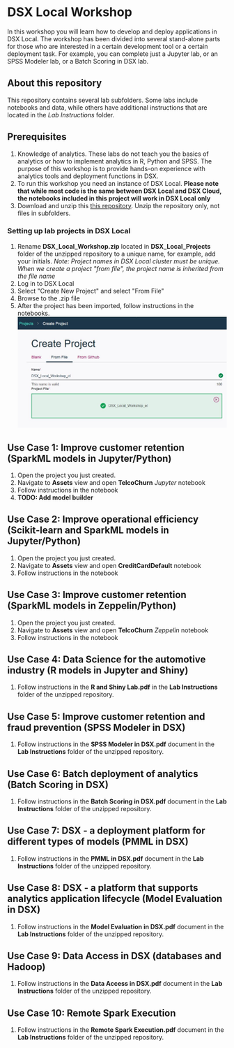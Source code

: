 # DSX Local Workshop
In this workshop you will learn how to develop and deploy applications in DSX Local. The workshop has been divided into several stand-alone parts for those who are interested in a certain development tool or a certain deployment task. For example, you can complete just a Jupyter lab, or an SPSS Modeler lab, or a Batch Scoring in DSX lab.  

## About this repository
This repository contains several lab subfolders. Some labs include notebooks and data, while others have additional instructions that are located in the *Lab Instructions* folder. 

## Prerequisites
1. Knowledge of analytics. These labs do not teach you the basics of analytics or how to implement analytics in R, Python and SPSS. The purpose of this workshop is to provide hands-on experience with analytics tools and deployment functions in DSX. 
2. To run this workshop you need an instance of DSX Local. **Please note that while most code is the same between DSX Local and DSX Cloud, the notebooks included in this project will work in DSX Local only**
3. Download and unzip this [this repository](https://codeload.github.com/elenalowery/DSX_Local_Workshop/zip/master). Unzip the repository only, not files in subfolders. 

### Setting up lab projects in DSX Local
1. Rename **DSX_Local_Workshop.zip** located in **DSX_Local_Projects** folder of the unzipped repository to a unique name, for example, add your initials.    *Note: Project names in DSX Local cluster must be unique. When we create a project "from file", the project name is inherited from the file name* 
2. Log in to DSX Local
3. Select "Create New Project" and select "From File"
4. Browse to the .zip file
5. After the project has been imported, follow instructions in the notebooks.
![ProjectFromFile](/img/CreateProjectFromFile.JPG?raw=true)

## Use Case 1: Improve customer retention (SparkML models in Jupyter/Python)
1. Open the project you just created. 
2. Navigate to **Assets** view and open **TelcoChurn** *Jupyter* notebook
3. Follow instructions in the notebook
4. **TODO: Add model builder**

## Use Case 2: Improve operational efficiency (Scikit-learn and SparkML models in Jupyter/Python)
1. Open the project you just created. 
2. Navigate to **Assets** view and open **CreditCardDefault** notebook
3. Follow instructions in the notebook

## Use Case 3: Improve customer retention (SparkML models in Zeppelin/Python)
1. Open the project you just created. 
2. Navigate to **Assets** view and open **TelcoChurn** *Zeppelin* notebook
3. Follow instructions in the notebook

## Use Case 4: Data Science for the automotive industry (R models in Jupyter and Shiny)
1. Follow instructions in the **R and Shiny Lab.pdf** in the **Lab Instructions** folder of the unzipped repository. 

## Use Case 5: Improve customer retention and fraud prevention (SPSS Modeler in DSX)
1. Follow instructions in the **SPSS Modeler in DSX.pdf** document in the **Lab Instructions** folder of the unzipped repository. 

## Use Case 6: Batch deployment of analytics (Batch Scoring in DSX)
1. Follow instructions in the **Batch Scoring in DSX.pdf** document in the **Lab Instructions** folder of the unzipped repository. 

## Use Case 7: DSX - a deployment platform for different types of models (PMML in DSX)
1. Follow instructions in the **PMML in DSX.pdf** document in the **Lab Instructions** folder of the unzipped repository. 

## Use Case 8: DSX - a platform that supports analytics application lifecycle (Model Evaluation in DSX)
1. Follow instructions in the **Model Evaluation in DSX.pdf** document in the **Lab Instructions** folder of the unzipped repository. 

## Use Case 9: Data Access in DSX (databases and Hadoop)
1. Follow instructions in the **Data Access in DSX.pdf** document in the **Lab Instructions** folder of the unzipped repository. 

## Use Case 10: Remote Spark Execution
1. Follow instructions in the **Remote Spark Execution.pdf** document in the **Lab Instructions** folder of the unzipped repository. 
